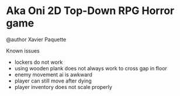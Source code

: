 # Aka Oni 2D Top-Down RPG Horror game

@author Xavier Paquette

Known issues
- lockers do not work
- using wooden plank does not always work to cross gap in floor
- enemy movement ai is awkward
- player can still move after dying
- player inventory does not scale properly

